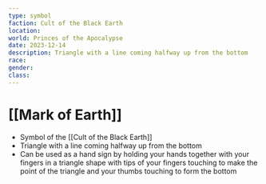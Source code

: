```yaml
---
type: symbol
faction: Cult of the Black Earth
location: 
world: Princes of the Apocalypse
date: 2023-12-14
description: Triangle with a line coming halfway up from the bottom
race: 
gender: 
class:
---
```

# [[Mark of Earth]]

- Symbol of the [[Cult of the Black Earth]]
- Triangle with a line coming halfway up from the bottom
- Can be used as a hand sign by holding your hands together with your fingers in a triangle shape with tips of your fingers touching to make the point of the triangle and your thumbs touching to form the bottom
